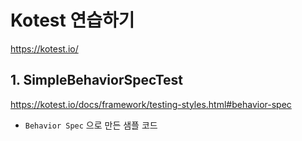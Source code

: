 # Kotest 연습하기

https://kotest.io/

## 1. SimpleBehaviorSpecTest

https://kotest.io/docs/framework/testing-styles.html#behavior-spec

- `Behavior Spec` 으로 만든 샘플 코드 

